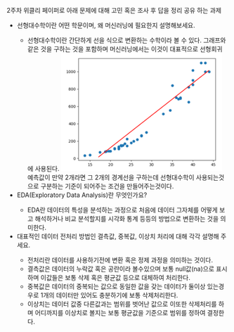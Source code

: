 2주차 위클리 페이퍼로 아래 문제에 대해 고민 혹은 조사  후 답을 정리 공유 하는 과제

<ul>
  <li>
    선형대수학이란 어떤 학문이며, 왜 머신러닝에 필요한지 설명해보세요.
  </li>
  <ul>
    <li>
      선형대수학이란 간단하게 선을 식으로 변환하는 수학이라 볼 수 있다. 그래프와 같은 것을 구하는 것을 포함하며 머신러닝에서는 이것이 대표적으로 선형회귀에 사용된다.
      <img src="/images/2주차/imagelinear.png">
      예측값이 만약 2개라면 그 2개의 경계선을 구하는데 선형대수학이 사용되는것으로 구분하는 기준이 되어주는 조건을 만들어주는것이다.
    </li>
  </ul>
   <li>
     EDA(Exploratory Data Analysis)란 무엇인가요?
   </li>
  <ul>
    <li>
      EDA란 데이터의 특성을 분석하는 과정으로 처음에 데이터 그자체를 어떻게 보고 해석하거나 비교 분석할지를 시각화 통계 등등의 방법으로 변환하는 것을 의미한다.  
    </li>
  </ul>
  <li>
    대표적인 데이터 전처리 방법인 결측값, 중복값, 이상치 처리에 대해 각각 설명해 주세요.
  </li>
  <ul>
    <li>
      전처리란 데이터를 사용하기전에 변환 혹은 정제 과정을 의미하는 것이다.
      <li>결측값은 데이터의 누락값 혹은 공란이라 볼수있으며 보통 null값(na)으로 표시하며 이값들은 보통 삭제 혹은 평균값 등으로 대체하여 처리한다.</li>
      <li>중복값은 데이터의 중복되는 값으로 동일한 값을 갖는 데이터가 둘이상 있는경우로 1개의 데이터만 있어도 충분하기에 보통 삭제처리한다.</li>
      <li>이상치는 데이터 값중 다른값과는 범위를 벗어난 값으로 이또한 삭제처리를 하며 어디까지를 이상치로 볼지는 보통 평균값을 기준으로 범위를 정하여 결정한다.</li>
    </li>
  </ul>
</ul>




